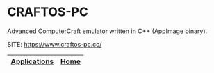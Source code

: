 # CRAFTOS-PC

 Advanced ComputerCraft emulator written in C++ (AppImage binary).

 SITE: https://www.craftos-pc.cc/

 | [Applications](https://portable-linux-apps.github.io/apps.html) | [Home](https://portable-linux-apps.github.io)
 | --- | --- |
